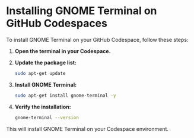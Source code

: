 # Installing GNOME Terminal on GitHub Codespaces

To install GNOME Terminal on your GitHub Codespace, follow these steps:

1. **Open the terminal in your Codespace.**

2. **Update the package list:**
    ```sh
    sudo apt-get update
    ```

3. **Install GNOME Terminal:**
    ```sh
    sudo apt-get install gnome-terminal -y
    ```

4. **Verify the installation:**
    ```sh
    gnome-terminal --version
    ```

This will install GNOME Terminal on your Codespace environment.